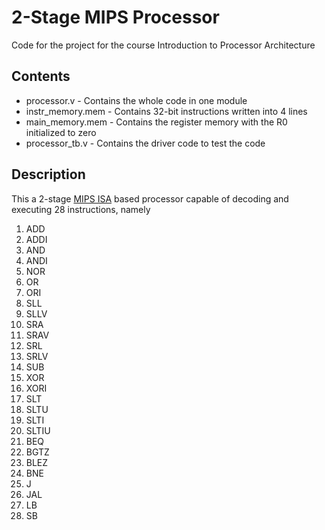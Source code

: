 # 2-Stage MIPS Processor
Code for the project for the course Introduction to Processor Architecture

## Contents
* processor.v - Contains the whole code in one module
* instr_memory.mem - Contains 32-bit instructions written into 4 lines
* main_memory.mem - Contains the register memory with the R0 initialized to zero
* processor_tb.v - Contains the driver code to test the code

## Description
This a 2-stage [MIPS ISA](https://s3-eu-west-1.amazonaws.com/downloads-mips/documents/MD00086-2B-MIPS32BIS-AFP-6.06.pdf) based processor capable of decoding and executing 28 instructions, namely
1. ADD
2. ADDI
3. AND
4. ANDI
5. NOR
6. OR
7. ORI
8. SLL
9. SLLV
10. SRA
11. SRAV
12. SRL
13. SRLV
14. SUB
15. XOR
16. XORI
17. SLT
18. SLTU
19. SLTI
20. SLTIU
21. BEQ
22. BGTZ
23. BLEZ
24. BNE
25. J
26. JAL
27. LB
28. SB

